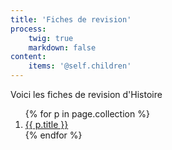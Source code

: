 ```yaml
---
title: 'Fiches de revision'
process:
    twig: true
    markdown: false
content:
    items: '@self.children'
---
```


Voici les fiches de revision d'Histoire

<ol>
{% for p in page.collection %}
    <li><a href="{{ p.path }}">{{ p.title }}</a></li>
{% endfor %}
</ol>
